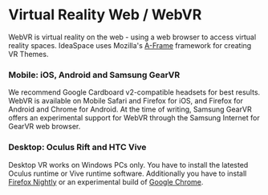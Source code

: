 # Virtual Reality Web / WebVR

WebVR is virtual reality on the web - using a web browser to access virtual reality spaces. IdeaSpace uses Mozilla's [A-Frame](https://aframe.io) framework for creating VR Themes. 

### Mobile: iOS, Android and Samsung GearVR

We recommend Google Cardboard v2-compatible headsets for best results. WebVR is available on Mobile Safari and Firefox for iOS, and Firefox for Android and Chrome for Android. At the time of writing, Samsung GearVR offers an experimental support for WebVR through the Samsung Internet for GearVR web browser.

### Desktop: Oculus Rift and HTC Vive

Desktop VR works on Windows PCs only. You have to install the latested Oculus runtime or Vive runtime software. Additionally you have to install [Firefox Nightly](http://mozvr.com/) or an experimental build of [Google Chrome](http://webvr.info/get-chrome/).


